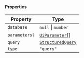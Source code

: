 #### Properties

| Property                              | Type                                                     |
| ------------------------------------- | -------------------------------------------------------- |
| <a id="database"></a> `database`      | `null` \| `number`                                       |
| <a id="parameters"></a> `parameters?` | [`UiParameter`](./generated/html/UiParameter.md)\[]      |
| <a id="query"></a> `query`            | [`StructuredQuery`](./generated/html/StructuredQuery.md) |
| <a id="type"></a> `type`              | `"query"`                                                |
